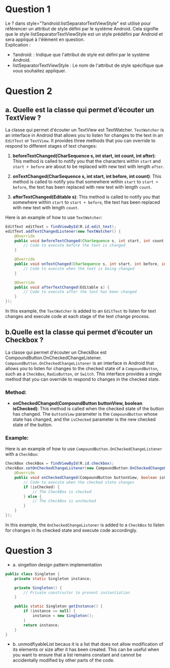 # Question 1
Le ? dans style="?android:listSeparatorTextViewStyle" est utilisé pour référencer un attribut de style défini par le système Android. 
Cela signifie que le style listSeparatorTextViewStyle est un style prédéfini par Android et sera appliqué à l'élément en question.  
Explication :  
- ?android: : Indique que l'attribut de style est défini par le système Android.
- listSeparatorTextViewStyle : Le nom de l'attribut de style spécifique que vous souhaitez appliquer.

# Question 2
## a. Quelle est la classe qui permet d’écouter un TextView ?
La classe qui permet d'écouter un TextView est TextWatcher.
`TextWatcher` is an interface in Android that allows you to listen for changes to the text in an `EditText` or `TextView`. It provides three methods that you can override to respond to different stages of text changes:

1. **beforeTextChanged(CharSequence s, int start, int count, int after)**: This method is called to notify you that the characters within `start` and `start + before` are about to be replaced with new text with length `after`.

2. **onTextChanged(CharSequence s, int start, int before, int count)**: This method is called to notify you that somewhere within `start` to `start + before`, the text has been replaced with new text with length `count`.

3. **afterTextChanged(Editable s)**: This method is called to notify you that somewhere within `start` to `start + before`, the text has been replaced with new text with length `count`.

Here is an example of how to use `TextWatcher`:

```java
EditText editText = findViewById(R.id.edit_text);
editText.addTextChangedListener(new TextWatcher() {
    @Override
    public void beforeTextChanged(CharSequence s, int start, int count, int after) {
        // Code to execute before the text is changed
    }

    @Override
    public void onTextChanged(CharSequence s, int start, int before, int count) {
        // Code to execute when the text is being changed
    }

    @Override
    public void afterTextChanged(Editable s) {
        // Code to execute after the text has been changed
    }
});
```

In this example, the `TextWatcher` is added to an `EditText` to listen for text changes and execute code at each stage of the text change process.

## b.Quelle est la classe qui permet d’écouter un Checkbox ?
La classe qui permet d'écouter un CheckBox est CompoundButton.OnCheckedChangeListener.
`CompoundButton.OnCheckedChangeListener` is an interface in Android that allows you to listen for changes to the checked state of a `CompoundButton`, such as a `CheckBox`, `RadioButton`, or `Switch`. This interface provides a single method that you can override to respond to changes in the checked state.

### Method:
- **onCheckedChanged(CompoundButton buttonView, boolean isChecked)**: This method is called when the checked state of the button has changed. The `buttonView` parameter is the `CompoundButton` whose state has changed, and the `isChecked` parameter is the new checked state of the button.

### Example:
Here is an example of how to use `CompoundButton.OnCheckedChangeListener` with a `CheckBox`:

```java
CheckBox checkBox = findViewById(R.id.checkbox);
checkBox.setOnCheckedChangeListener(new CompoundButton.OnCheckedChangeListener() {
    @Override
    public void onCheckedChanged(CompoundButton buttonView, boolean isChecked) {
        // Code to execute when the checked state changes
        if (isChecked) {
            // The CheckBox is checked
        } else {
            // The CheckBox is unchecked
        }
    }
});
```

In this example, the `OnCheckedChangeListener` is added to a `CheckBox` to listen for changes in its checked state and execute code accordingly.

# Question 3
- a. singelton design pattern implementation
```java
public class Singleton {
    private static Singleton instance;

    private Singleton() {
        // Private constructor to prevent instantiation
    }

    public static Singleton getInstance() {
        if (instance == null) {
            instance = new Singleton();
        }
        return instance;
    }
}
```

- b. unmodfiyableList becaus it is a list that does not allow modification of its elements or size after it has been created. 
This can be useful when you want to ensure that a list remains constant and cannot be accidentally modified by other parts of the code.